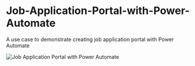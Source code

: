 # Job-Application-Portal-with-Power-Automate
A use case to demonstrate creating job application portal with Power Automate

![Job Application Portal with Power Automate](https://github.com/user-attachments/assets/af88f742-b2ba-4738-b808-967b0af57530)
